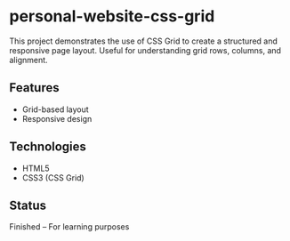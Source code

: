 # personal-website-css-grid

This project demonstrates the use of CSS Grid to create a structured and responsive page layout. Useful for understanding grid rows, columns, and alignment.

## Features
- Grid-based layout
- Responsive design

## Technologies
- HTML5
- CSS3 (CSS Grid)

## Status
Finished – For learning purposes
